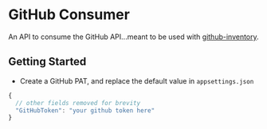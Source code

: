 # GitHub Consumer

An API to consume the GitHub API...meant to be used with 
[github-inventory](https://github.com/meddlin/github-inventory).

## Getting Started

- Create a GitHub PAT, and replace the default value in `appsettings.json`

```javascript
{
  // other fields removed for brevity
  "GitHubToken": "your github token here"
}
```

